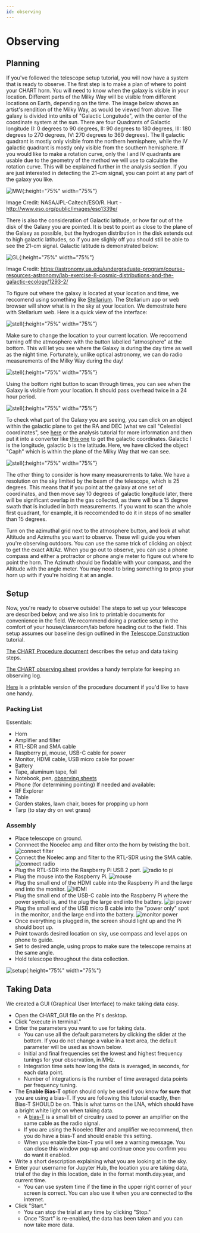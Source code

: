 ```yaml
---
id: observing
---
```

Observing
===

## Planning

If you've followed the telescope setup tutorial, you will now have a system that is ready to observe. The first step is to make a plan of where to point your CHART horn. You will need to know when the galaxy is visible in your location. Different parts of the Milky Way will be visible from different locations on Earth, depending on the time. The image below shows an artist's rendition of the Milky Way, as would be viewed from above. The galaxy is divided into units of "Galactic Longutude", with the center of the coordinate system at the sun. There are four Quadrants of Galactic longitude (I: 0 degrees to 90 degrees, II: 90 degrees to 180 degrees, III: 180 degrees to 270 degrees, IV: 270 degrees to 360 degrees). The II galactic quadrant is mostly only visible from the northern hemisphere, while the IV galactic quadrant is mostly only visible from the southern hemisphere. If you would like to make a rotation curve, only the I and IV quadrants are usable due to the geometry of the method we will use to calculate the rotation curve. This will be explained further in the analysis section. If you are just interested in detecting the 21-cm signal, you can point at any part of the galaxy you like.

![MW](assets/artistsrendition.jpg){:height="75%" width="75%"}

Image Credit: NASA/JPL-Caltech/ESO/R. Hurt - http://www.eso.org/public/images/eso1339e/

There is also the consideration of Galactic latitude, or how far out of the disk of the Galaxy you are pointed. It is best to point as close to the plane of the Galaxy as possible, but the hydrogen distribution in the disk extends out to high galactic latitudes, so if you are
slighly off you should still be able to see the 21-cm signal. Galactic latitude is demonstrated below:

![GL](assets/GL.jpg){:height="75%" width="75%"}

Image Credit: https://astronomy.ua.edu/undergraduate-program/course-resources-astronomy/lab-exercise-8-cosmic-distributions-and-the-galactic-ecology/1293-2/

To figure out where the galaxy is located at your location and time, we reccomend using something like [Stellarium](https://stellarium.org/).
The Stellarium app or web browser will show what is in the sky at your location. We demostrate here with Stellarium web. Here is a quick view of the interface:

![stell](assets/stellarium.png){:height="75%" width="75%"}

Make sure to change the location to your current location. We reccomend turning off the atmosphere with the button labelled "atmosphere" at the bottom. This will let you see where the Galaxy is during the day time as well as the night time. Fortunately, unlike optical astronomy, we can do radio measurements of the Milky Way during the day!

![stell](assets/atmosphere.png){:height="75%" width="75%"}

Using the bottom right button to scan through times, you can see when the Galaxy is visible from your location. It should pass overhead twice in a 24 hour period.

![stell](assets/timescan.png){:height="75%" width="75%"}

To check what part of the Galaxy you are seeing, you can click on an object within the galactic plane to get the RA and DEC (what we call "Celestial coordinates", see [here](https://skyandtelescope.org/astronomy-resources/right-ascension-declination-celestial-coordinates/#:~:text=Like%20cities%2C%20every%20object%20in,as%20the%20object's%20celestial%20coordinates.) or the analysis tutorial for more information and then put it into a converter like [this one](https://www.astrouw.edu.pl/~jskowron/ra-dec/) to get the galactic coordinates. Galactic l is the longitude, galactic b is the latitude. Here, we have clicked the object "Caph" which is within the plane of the Milky Way that we can see.

![stell](assets/altaz.png){:height="75%" width="75%"}

The other thing to consider is how many measurements to take. We have a resolution on the sky limited by the beam of the telescope, which is 25 degrees. This means that if you point at the galaxy at one set of coordinates, and then move say 10 degrees of galactic longitude later, there will be significant overlap in the gas collected, as there will be a 15 degree swath that is included in both measurements. If you want to scan the whole first quadrant, for example, it is reccomended to do it in steps of no smaller than 15 degrees.

Turn on the azimuthal grid next to the atmosphere button, and look at what Altitude and Azimuths you want to observe. These will guide you when you're observing outdoors. You can use the same trick of clicking an object to get the exact Alt/Az. When you go out to observe, you can use a phone compass and either a protractor or phone angle meter to figure out where to point the horn. The Azimuth should be findable with your compass, and the Altitude with the angle meter. You may need to bring something to prop your horn up with if you're holding it at an angle.

## Setup

Now, you're ready to observe outside!
The steps to set up your telescope are described below, and we also link to printable documents for convenience in the field.
We recommend doing a practice setup in the comfort of your house/classroom/lab before heading out to the field.
This setup assumes our baseline design outlined in the [Telescope Construction](telescope_design.html) tutorial.

[The CHART Procedure document](memos/CHART_procedure.pdf) describes the setup and data taking steps.

[The CHART observing sheet](memos/IntheFieldObservingForm.pdf) provides a handy template for keeping an observing log.

[Here](memos/PrintableProtocol.pdf) is a printable version of the procedure document if you'd like to have one handy.

### Packing List
Essentials:
- Horn
- Amplifier and filter
- RTL-SDR and SMA cable
- Raspberry pi, mouse, USB-C cable for power
- Monitor, HDMI cable, USB micro cable for power
- Battery
- Tape, aluminum tape, foil
- Notebook, pen, [observing sheets](memos/IntheFieldObservingForm.pdf)
- Phone (for determining pointing)
If needed and available:
- RF Explorer
- Table
- Garden stakes, lawn chair, boxes for propping up horn
- Tarp (to stay dry on wet grass)

### Assembly

- Place telescope on ground.
- Connnect the Nooelec amp and filter onto the horn by twisting the bolt.
![connect filter](assets/setup/nooelec_connection.png)
- Connect the Noelec amp and filter to the RTL-SDR using the SMA cable.
![connect radio](assets/setup/radio_connection.png)
- Plug the RTL-SDR into the Raspberry Pi USB 2 port.
![radio to pi](assets/setup/radio_pi.png)
- Plug the mouse into the Raspberry Pi.
![mouse](assets/setup/mouse.png)
- Plug the small end of the HDMI cable into the Raspberry Pi and the large end into the monitor.
![HDMI](assets/setup/hdmi_connection.png)
- Plug the small end of the USB-C cable into the Raspberry Pi where the power symbol is, and the plug the large end into the battery.
![pi power](assets/setup/pi_power.png)
- Plug the small end of the USB micro B cable into the "power only" spot in the monitor, and the large end into the battery.
![monitor power](assets/setup/monitor_power.png)
- Once everything is plugged in, the screen should light up and the Pi should boot up.
- Point towards desired location on sky, use compass and level apps on phone to guide.
- Set to desired angle, using props to make sure the telescope remains at the same angle.
- Hold telescope throughout the data collection.

![setup](assets/setup.jpg){:height="75%" width="75%"}

## Taking Data
We created a GUI (Graphical User Interface) to make taking data easy.

- Open the CHART_GUI file on the Pi's desktop.
- Click "execute in terminal."
- Enter the parameters you want to use for taking data.
  - You can use all the default parameters by clicking the slider at the bottom.
If you do not change a value in a text area, the default parameter will be used as shown below.
  - Initial and final frequencies set the lowest and highest frequency tunings for your observation, in MHz.
  - Integration time sets how long the data is averaged, in seconds, for each data point.
  - Number of integrations is the number of time averaged data points per frequency tuning.
- The **Enable Bias-T** option should only be used if you know **for sure** that you are using a bias-T. If you are following this tutorial exactly, then Bias-T SHOULD be on. This is what turns on the LNA, which should have a bright white light on when taking data.
  - A [bias-T](https://en.wikipedia.org/wiki/Bias_tee) is a small bit of circuitry used to power an amplifier on the same cable as the radio signal.
  - If you are using the Nooelec filter and amplifier we recommend, then you do have a bias-T and should enable this setting.
  - When you enable the bias-T you will see a warning message. You can close this window pop-up and continue once you confirm you do want it enabled.
- Write a short description explaining what you are looking at in the sky.
- Enter your username for Jupyter Hub, the location you are taking data, trial of the day in this location, date in the format month.day.year, and current time.
  - You can use system time if the time in the upper right corner of your screen is correct. You can also use it when you are connected to the internet.
- Click "Start."
  - You can stop the trial at any time by clicking "Stop."
  - Once "Start" is re-enabled, the data has been taken and you can now take more data.
